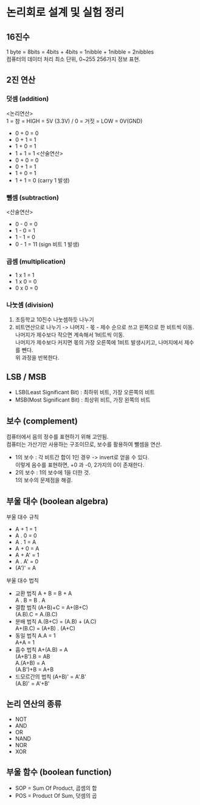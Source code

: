 # 논리회로 설계 및 실험 정리
## 16진수
1 byte = 8bits = 4bits + 4bits = 1nibble + 1nibble = 2nibbles\
컴퓨터의 데이터 처리 최소 단위, 0~255 256가지 정보 표현.
## 2진 연산
### 덧셈 (addition)
<논리연산>\
1 = 참 = HIGH = 5V (3.3V) / 0 = 거짓 = LOW = 0V(GND)
- 0 + 0 = 0
- 0 + 1 = 1
- 1 + 0 = 1
- 1 + 1 = 1
<산술연산>
- 0 + 0 = 0
- 0 + 1 = 1
- 1 + 0 = 1
- 1 + 1 = 0 (carry 1 발생)
### 뺄셈 (subtraction)
<산술연산>
- 0 - 0 = 0
- 1 - 0 = 1
- 1 - 1 = 0
- 0 - 1 = 11 (sign 비트 1 발생)
### 곱셈 (multiplication)
- 1 x 1 = 1
- 1 x 0 = 0
- 0 x 0 = 0
### 나눗셈 (division)
1. 초등학교 10진수 나눗셈하듯 나누기
2. 비트연산으로 나누기 -> 나머지 - 몫 - 제수 순으로 쓰고 왼쪽으로 한 비트씩 이동.\
나머지가 제수보다 작으면 계속해서 1비트씩 이동.\
나머지가 제수보다 커지면 몫의 가장 오른쪽에 1비트 발생시키고, 나머지에서 제수를 뺀다.\
위 과정을 반복한다.

## LSB / MSB
- LSB(Least Significant Bit) : 최하위 비트, 가장 오른쪽의 비트
- MSB(Most Significant Bit)  : 최상위 비트, 가장 왼쪽의 비트

## 보수 (complement)
컴퓨터에서 음의 정수를 표현하기 위해 고안됨.\
컴퓨터는 가산기만 사용하는 구조이므로, 보수를 활용하여 뺄셈을 연산.
- 1의 보수 : 각 비트간 합이 1인 경우 -> invert로 얻을 수 있다.  
  이렇게 음수를 표현하면, +0 과 -0, 2가지의 0이 존재한다.
- 2의 보수 : 1의 보수에 1을 더한 것.  
  1의 보수의 문제점을 해결.

## 부울 대수 (boolean algebra)
부울 대수 규칙
- A + 1  = 1
- A . 0  = 0
- A . 1  = A
- A + 0  = A
- A + A' = 1
- A . A' = 0
- (A')'  = A

부울 대수 법칙
- 교환 법칙
  A + B = B + A   
  A . B = B . A
- 결합 법칙
  (A+B)+C = A+(B+C)  
  (A.B).C = A.(B.C)
- 분배 법칙
  A.(B+C) = (A.B) + (A.C)  
  A+(B.C) = (A+B) . (A+C)
- 동일 법칙
  A.A = 1  
  A+A = 1
- 흡수 법칙
  A+(A.B)  = A  
  (A+B').B = AB  
  A.(A+B)  = A  
  (A.B')+B = A+B
- 드모르간의 법칙
  (A+B)' = A'.B'  
  (A.B)' = A'+B'

## 논리 연산의 종류
- NOT
- AND
- OR
- NAND
- NOR
- XOR

## 부울 함수 (boolean function)
- SOP = Sum Of Product, 곱셈의 합
- POS = Product Of Sum, 덧셈의 곱
